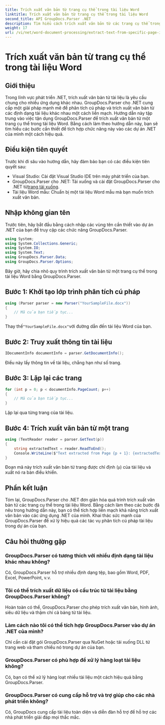 ```yaml
---
title: Trích xuất văn bản từ trang cụ thể trong tài liệu Word
linktitle: Trích xuất văn bản từ trang cụ thể trong tài liệu Word
second_title: API GroupDocs.Parser .NET
description: Tìm hiểu cách trích xuất văn bản từ các trang cụ thể trong tài liệu Word bằng GroupDocs.Parser cho .NET. Tích hợp khả năng trích xuất văn bản vào .NET của bạn.
weight: 17
url: /vi/net/word-document-processing/extract-text-from-specific-page-in-word-document/
---
```


# Trích xuất văn bản từ trang cụ thể trong tài liệu Word

## Giới thiệu
Trong lĩnh vực phát triển .NET, trích xuất văn bản từ tài liệu là yêu cầu chung cho nhiều ứng dụng khác nhau. GroupDocs.Parser cho .NET cung cấp một giải pháp mạnh mẽ để phân tích cú pháp và trích xuất văn bản từ các định dạng tài liệu khác nhau một cách liền mạch. Hướng dẫn này tập trung vào việc tận dụng GroupDocs.Parser để trích xuất văn bản từ một trang cụ thể trong tài liệu Word. Bằng cách làm theo hướng dẫn này, bạn sẽ tìm hiểu các bước cần thiết để tích hợp chức năng này vào các dự án .NET của mình một cách hiệu quả.
## Điều kiện tiên quyết
Trước khi đi sâu vào hướng dẫn, hãy đảm bảo bạn có các điều kiện tiên quyết sau:
- Visual Studio: Cài đặt Visual Studio IDE trên máy phát triển của bạn.
-  GroupDocs.Parser cho .NET: Tải xuống và cài đặt GroupDocs.Parser cho .NET từ[trang tải xuống](https://releases.groupdocs.com/parser/net/).
- Tài liệu Word mẫu: Chuẩn bị một tài liệu Word mẫu mà bạn muốn trích xuất văn bản.

## Nhập không gian tên
Trước tiên, hãy bắt đầu bằng cách nhập các vùng tên cần thiết vào dự án .NET của bạn để truy cập các chức năng GroupDocs.Parser.
```csharp
using System;
using System.Collections.Generic;
using System.IO;
using System.Text;
using GroupDocs.Parser.Data;
using GroupDocs.Parser.Options;
```

Bây giờ, hãy chia nhỏ quy trình trích xuất văn bản từ một trang cụ thể trong tài liệu Word bằng GroupDocs.Parser.
## Bước 1: Khởi tạo lớp trình phân tích cú pháp
```csharp
using (Parser parser = new Parser("YourSampleFile.docx"))
{
    // Mã của bạn tiếp tục...
}
```
 Thay thế`"YourSampleFile.docx"`với đường dẫn đến tài liệu Word của bạn.
## Bước 2: Truy xuất thông tin tài liệu
```csharp
IDocumentInfo documentInfo = parser.GetDocumentInfo();
```
Điều này lấy thông tin về tài liệu, chẳng hạn như số trang.
## Bước 3: Lặp lại các trang
```csharp
for (int p = 0; p < documentInfo.PageCount; p++)
{
    // Mã của bạn tiếp tục...
}
```
Lặp lại qua từng trang của tài liệu.
## Bước 4: Trích xuất văn bản từ một trang
```csharp
using (TextReader reader = parser.GetText(p))
{
    string extractedText = reader.ReadToEnd();
    Console.WriteLine($"Text extracted from Page {p + 1}: {extractedText}");
}
```
Đoạn mã này trích xuất văn bản từ trang được chỉ định (`p`) của tài liệu và xuất nó ra bàn điều khiển.

## Phần kết luận
Tóm lại, GroupDocs.Parser cho .NET đơn giản hóa quá trình trích xuất văn bản từ các trang cụ thể trong tài liệu Word. Bằng cách làm theo các bước đã nêu trong hướng dẫn này, bạn có thể tích hợp liền mạch khả năng trích xuất văn bản vào các ứng dụng .NET của mình. Khai thác sức mạnh của GroupDocs.Parser để xử lý hiệu quả các tác vụ phân tích cú pháp tài liệu trong dự án của bạn.

## Câu hỏi thường gặp
### GroupDocs.Parser có tương thích với nhiều định dạng tài liệu khác nhau không?
Có, GroupDocs.Parser hỗ trợ nhiều định dạng tệp, bao gồm Word, PDF, Excel, PowerPoint, v.v.
### Tôi có thể trích xuất dữ liệu có cấu trúc từ tài liệu bằng GroupDocs.Parser không?
Hoàn toàn có thể, GroupDocs.Parser cho phép trích xuất văn bản, hình ảnh, siêu dữ liệu và thậm chí cả bảng từ tài liệu.
### Làm cách nào tôi có thể tích hợp GroupDocs.Parser vào dự án .NET của mình?
Chỉ cần cài đặt gói GroupDocs.Parser qua NuGet hoặc tải xuống DLL từ trang web và tham chiếu nó trong dự án của bạn.
### GroupDocs.Parser có phù hợp để xử lý hàng loạt tài liệu không?
Có, bạn có thể xử lý hàng loạt nhiều tài liệu một cách hiệu quả bằng GroupDocs.Parser.
### GroupDocs.Parser có cung cấp hỗ trợ và trợ giúp cho các nhà phát triển không?
Có, GroupDocs cung cấp tài liệu toàn diện và diễn đàn hỗ trợ để hỗ trợ các nhà phát triển giải đáp mọi thắc mắc.